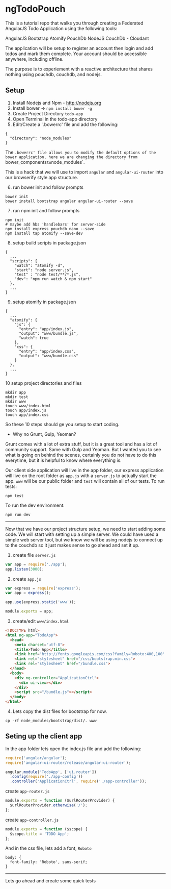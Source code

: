 # ngTodoPouch

This is a tutorial repo that walks you through creating a Federated AngularJS Todo Application using the following tools:

AngularJS
Bootstrap
Atomify
PouchDb
NodeJS
CouchDb - Cloudant

The application will be setup to register an account then login and add todos and mark them complete.  Your account should be accessible anywhere, including offline.

The purpose is to experiement with a reactive architecture that shares nothing using pouchdb, couchdb, and nodejs.

## Setup

1. Install Nodejs and Npm - http://nodejs.org
2. Install bower -> `npm install bower -g`
3. Create Project Directory `todo-app`
4. Open Terminal in the todo-app directory
5. Edit/Create a `.bowerrc' file and add the following:

```
{
  "directory": "node_modules"
}
```

The `.bowerrc' file allows you to modify the default options of the bower application, here we are changing the directory from `bower_components` to `node_modules`.

This is a hack that we will use to import `angular` and `angular-ui-router` into our browserify style app structure.

6. run bower init and follow prompts

```
bower init
bower install bootstrap angular angular-ui-router --save
```

7. run npm init and follow prompts

```
npm init
# maybe add hbs 'handlebars' for server-side
npm install express pouchdb nano --save
npm install tap atomify --save-dev
```

8. setup build scripts in package.json

```
{
  ...
  "scripts": {
    "watch": "atomify -d",
    "start": "node server.js",
    "test" : "node test/**/*.js",
    "dev": "npm run watch & npm start"
  },
  ...
}
```

9. setup atomify in package.json

```
{
  ...
  "atomify": {
    "js": {
      "entry": "app/index.js",
      "output": "www/bundle.js",
      "watch": true
    },
    "css": {
      "entry": "app/index.css",
      "output": "www/bundle.css"
    }
  },
  ...
}
```

10 setup project directories and files

```
mkdir app
mkdir test
mkdir www
touch www/index.html
touch app/index.js
touch app/index.css
```

So these 10 steps should ge you setup to start coding.

* Why no Grunt, Gulp, Yeoman?

Grunt comes with a lot of extra stuff, but it is a great tool and has a lot of community support.  Same with Gulp and Yeoman.  But I wanted you to see what is going on behind the scenes, certainly you do not have to do this everytime, but it is helpful to know where everything is.

Our client side application will live in the app folder, our express application will live on the root folder as `app.js` with a `server.js` to actually start the app.  `www` will be our public folder and `test` will contain all of our tests.  To run tests:

```
npm test
```

To run the dev environment:

```
npm run dev
```

---

Now that we have our project structure setup, we need to start adding some code.  We will start with setting up a simple server.  We could have used a simple web server tool, but we know we will be using nodejs to connect up to the couchdb so it just makes sense to go ahead and set it up.

1. create file `server.js`

``` js
var app = require('./app');
app.listen(3000);
```

2. create `app.js`

``` js
var express = require('express');
var app = express();

app.use(express.static('www'));

module.exports = app;

```

3. create/edit `www/index.html`

``` html
<!DOCTYPE html>
<html ng-app="TodoApp">
  <head>
    <meta charset="utf-8">
    <title>Todo App</title>
    <link href='http://fonts.googleapis.com/css?family=Roboto:400,100' rel='stylesheet' type='text/css'>
    <link rel="stylesheet" href="/css/bootstrap.min.css">
    <link rel="stylesheet" href="/bundle.css">
  </head>
  <body>
    <div ng-controller="ApplicationCtrl">
      <div ui-view></div>
    </div>
    <script src="/bundle.js"></script>
  </body>
</html>
```

4. Lets copy the dist files for bootstrap for now.

```
cp -rf node_modules/bootstrap/dist/. www
```
## Seting up the client app

In the app folder lets open the index.js file
and add the following:

``` js
require('angular/angular');
require('angular-ui-router/release/angular-ui-router');

angular.module('TodoApp', ['ui.router'])
  .config(require('./app-config'))
  .controller('ApplicationCtrl', require('./app-controller'));

```

create `app-router.js`

``` js
module.exports = function ($urlRouterProvider) {
  $urlRouterProvider.otherwise('/');
};
```

create `app-controller.js`

``` js
module.exports = function ($scope) {
  $scope.title = 'TODO App';
};
```

And in the css file, lets add a font, `Roboto`

```
body: {
  font-family: 'Roboto', sans-serif;
}
```

---

Lets go ahead and create some quick tests

